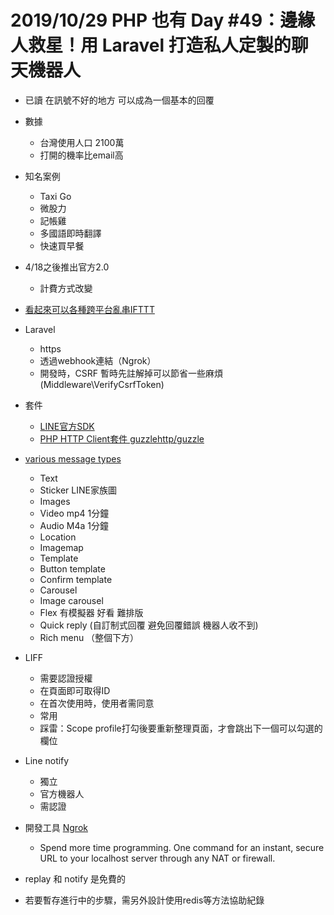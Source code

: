 # 2019/10/29 PHP 也有 Day #49：邊緣人救星！用 Laravel 打造私人定製的聊天機器人
- 已讀 在訊號不好的地方 可以成為一個基本的回覆

- 數據
    - 台灣使用人口 2100萬
    - 打開的機率比email高

- 知名案例
    - Taxi Go
    - 微股力
    - 記帳雞
    - 多國語即時翻譯
    - 快速買早餐

- 4/18之後推出官方2.0
    - 計費方式改變

- [看起來可以各種跨平台亂串IFTTT](https://ifttt.com/)

- Laravel
    - https
    - 透過webhook連結（Ngrok）
    - 開發時，CSRF 暫時先註解掉可以節省一些麻煩(Middleware\VerifyCsrfToken)

- 套件
    - [LINE官方SDK](https://packagist.org/packages/linecorp/line-bot-sdk)
    - [PHP HTTP Client套件 guzzlehttp/guzzle](https://packagist.org/packages/guzzlehttp/guzzle)

- [various message types](https://developers.line.biz/en/docs/messaging-api/overview/)
    - Text
    - Sticker LINE家族圖
    - Images 
    - Video mp4 1分鐘
    - Audio M4a 1分鐘
    - Location
    - Imagemap
    - Template
    - Button template
    - Confirm template
    - Carousel
    - Image carousel
    - Flex 有模擬器 好看 難排版
    - Quick reply (自訂制式回覆 避免回覆錯誤 機器人收不到)
    - Rich menu （整個下方）

- LIFF
    - 需要認證授權
    - 在頁面即可取得ID
    - 在首次使用時，使用者需同意
    - 常用
    - 踩雷：Scope profile打勾後要重新整理頁面，才會跳出下一個可以勾選的欄位

- Line notify
    - 獨立
    - 官方機器人
    - 需認證

- 開發工具 [Ngrok](https://ngrok.com/)
    - Spend more time programming. One command for an instant, secure URL to your localhost server through any NAT or firewall.

- replay 和 notify 是免費的
- 若要暫存進行中的步驟，需另外設計使用redis等方法協助紀錄

